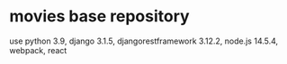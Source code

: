 # movies base repository
use python 3.9, django 3.1.5, djangorestframework 3.12.2, node.js 14.5.4, webpack, react

